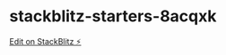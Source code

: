 # stackblitz-starters-8acqxk

[Edit on StackBlitz ⚡️](https://stackblitz.com/edit/stackblitz-starters-8acqxk)
